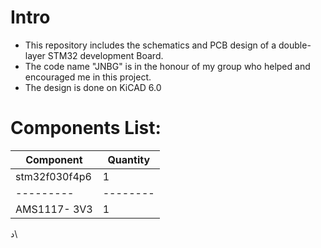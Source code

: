 # Intro
- This repository includes the schematics and PCB design of a double-layer STM32 development Board.
- The code name "JNBG" is in the honour of my group who helped and encouraged me in this project.
- The design is done on KiCAD 6.0
# Components List:
|Component|Quantity|
|----|-----|
|stm32f030f4p6|1|
|---------|--------|
|AMS1117- 3V3|1|


د\
